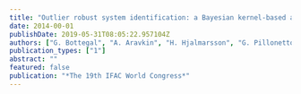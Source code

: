 ```yaml
---
title: "Outlier robust system identification: a Bayesian kernel-based approach"
date: 2014-00-01
publishDate: 2019-05-31T08:05:22.957104Z
authors: ["G. Bottegal", "A. Aravkin", "H. Hjalmarsson", "G. Pillonetto"]
publication_types: ["1"]
abstract: ""
featured: false
publication: "*The 19th IFAC World Congress*"
---
```



